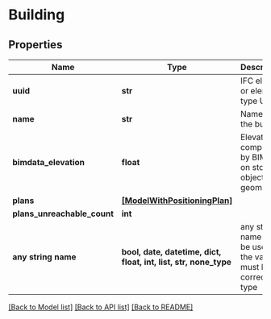 # Building


## Properties
Name | Type | Description | Notes
------------ | ------------- | ------------- | -------------
**uuid** | **str** | IFC element or element type UUID | [readonly] 
**name** | **str** | Name of the building | [readonly] 
**bimdata_elevation** | **float** | Elevation computed by BIMData on storey&#39;s objects geometries. | [readonly] 
**plans** | [**[ModelWithPositioningPlan]**](ModelWithPositioningPlan.md) |  | [readonly] 
**plans_unreachable_count** | **int** |  | [readonly] 
**any string name** | **bool, date, datetime, dict, float, int, list, str, none_type** | any string name can be used but the value must be the correct type | [optional]

[[Back to Model list]](../README.md#documentation-for-models) [[Back to API list]](../README.md#documentation-for-api-endpoints) [[Back to README]](../README.md)


